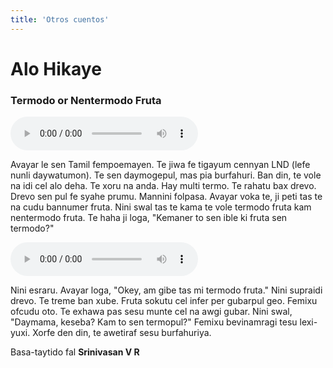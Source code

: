 ```yaml
---
title: 'Otros cuentos'
---
```


# Alo Hikaye

### Termodo or Nentermodo Fruta

<audio controls>
 <source src="/lilhikaye/alo-hikaye/fruta 01.mp3" type="audio/mp3" />
 <p>Your user agent does not support the HTML5 Audio element.</p>
</audio>

Avayar le sen Tamil fempoemayen. Te jiwa fe tigayum cennyan LND (lefe nunli daywatumon). Te sen daymogepul, mas pia burfahuri. Ban din, te vole na idi cel alo deha. Te xoru na anda. Hay multi termo. Te rahatu bax drevo. Drevo sen pul fe syahe prumu. Mannini folpasa. Avayar voka te, ji peti tas te na cudu bannumer fruta. Nini swal tas te kama te vole termodo fruta kam nentermodo fruta. Te haha ji loga, "Kemaner to sen ible ki fruta sen termodo?"

<audio controls>
 <source src="/lilhikaye/alo-hikaye/fruta 02.mp3" type="audio/mp3" />
 <p>Your user agent does not support the HTML5 Audio element.</p>
</audio>

Nini esraru. Avayar loga, "Okey, am gibe tas mi termodo fruta." Nini supraidi drevo. Te treme ban xube. Fruta sokutu cel infer per gubarpul geo. Femixu ofcudu oto. Te exhawa pas sesu munte cel na awgi gubar. Nini swal, "Daymama, keseba? Kam to sen termopul?" Femixu bevinamragi tesu lexi-yuxi. Xorfe den din, te awetiraf sesu burfahuriya.

Basa-taytido fal **Srinivasan V R**